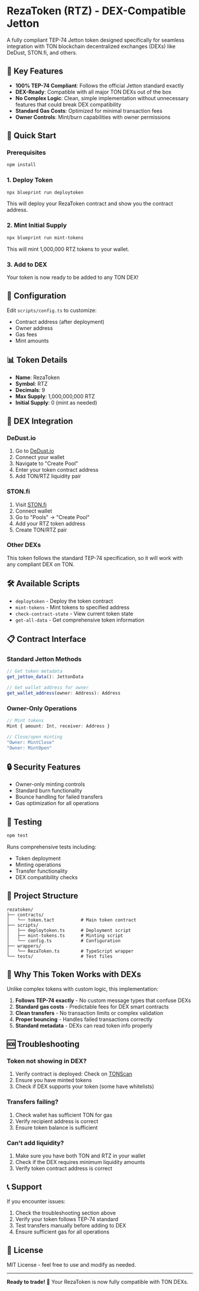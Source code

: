 # RezaToken (RTZ) - DEX-Compatible Jetton

A fully compliant TEP-74 Jetton token designed specifically for seamless integration with TON blockchain decentralized exchanges (DEXs) like DeDust, STON.fi, and others.

## 🎯 Key Features

- **100% TEP-74 Compliant**: Follows the official Jetton standard exactly
- **DEX-Ready**: Compatible with all major TON DEXs out of the box
- **No Complex Logic**: Clean, simple implementation without unnecessary features that could break DEX compatibility
- **Standard Gas Costs**: Optimized for minimal transaction fees
- **Owner Controls**: Mint/burn capabilities with owner permissions

## 🚀 Quick Start

### Prerequisites

```bash
npm install
```

### 1. Deploy Token

```bash
npx blueprint run deploytoken
```

This will deploy your RezaToken contract and show you the contract address.

### 2. Mint Initial Supply

```bash
npx blueprint run mint-tokens
```

This will mint 1,000,000 RTZ tokens to your wallet.

### 3. Add to DEX

Your token is now ready to be added to any TON DEX! 

## 🔧 Configuration

Edit `scripts/config.ts` to customize:

- Contract address (after deployment)
- Owner address
- Gas fees
- Mint amounts

## 📊 Token Details

- **Name**: RezaToken
- **Symbol**: RTZ
- **Decimals**: 9
- **Max Supply**: 1,000,000,000 RTZ
- **Initial Supply**: 0 (mint as needed)

## 🏪 DEX Integration

### DeDust.io

1. Go to [DeDust.io](https://dedust.io)
2. Connect your wallet
3. Navigate to "Create Pool"
4. Enter your token contract address
5. Add TON/RTZ liquidity pair

### STON.fi

1. Visit [STON.fi](https://ston.fi)
2. Connect wallet
3. Go to "Pools" → "Create Pool"
4. Add your RTZ token address
5. Create TON/RTZ pair

### Other DEXs

This token follows the standard TEP-74 specification, so it will work with any compliant DEX on TON.

## 🛠 Available Scripts

- `deploytoken` - Deploy the token contract
- `mint-tokens` - Mint tokens to specified address
- `check-contract-state` - View current token state
- `get-all-data` - Get comprehensive token information

## 📋 Contract Interface

### Standard Jetton Methods

```typescript
// Get token metadata
get_jetton_data(): JettonData

// Get wallet address for owner
get_wallet_address(owner: Address): Address
```

### Owner-Only Operations

```typescript
// Mint tokens
Mint { amount: Int, receiver: Address }

// Close/open minting
"Owner: MintClose"
"Owner: MintOpen"
```

## 🔒 Security Features

- Owner-only minting controls
- Standard burn functionality
- Bounce handling for failed transfers
- Gas optimization for all operations

## 🧪 Testing

```bash
npm test
```

Runs comprehensive tests including:
- Token deployment
- Minting operations
- Transfer functionality
- DEX compatibility checks

## 📁 Project Structure

```
rezatoken/
├── contracts/
│   └── token.tact          # Main token contract
├── scripts/
│   ├── deploytoken.ts      # Deployment script
│   ├── mint-tokens.ts      # Minting script
│   └── config.ts           # Configuration
├── wrappers/
│   └── RezaToken.ts        # TypeScript wrapper
└── tests/                  # Test files
```

## 🤝 Why This Token Works with DEXs

Unlike complex tokens with custom logic, this implementation:

1. **Follows TEP-74 exactly** - No custom message types that confuse DEXs
2. **Standard gas costs** - Predictable fees for DEX smart contracts
3. **Clean transfers** - No transaction limits or complex validation
4. **Proper bouncing** - Handles failed transactions correctly
5. **Standard metadata** - DEXs can read token info properly

## 🆘 Troubleshooting

### Token not showing in DEX?

1. Verify contract is deployed: Check on [TONScan](https://tonscan.org)
2. Ensure you have minted tokens
3. Check if DEX supports your token (some have whitelists)

### Transfers failing?

1. Check wallet has sufficient TON for gas
2. Verify recipient address is correct
3. Ensure token balance is sufficient

### Can't add liquidity?

1. Make sure you have both TON and RTZ in your wallet
2. Check if the DEX requires minimum liquidity amounts
3. Verify token contract address is correct

## 📞 Support

If you encounter issues:

1. Check the troubleshooting section above
2. Verify your token follows TEP-74 standard
3. Test transfers manually before adding to DEX
4. Ensure sufficient gas for all operations

## 📄 License

MIT License - feel free to use and modify as needed.

---

**Ready to trade!** 🚀 Your RezaToken is now fully compatible with TON DEXs.

